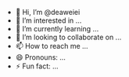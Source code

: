 - 👋 Hi, I’m @deaweiei
- 👀 I’m interested in ...
- 🌱 I’m currently learning ...
- 💞️ I’m looking to collaborate on ...
- 📫 How to reach me ...
- 😄 Pronouns: ...
- ⚡ Fun fact: ...

<!---
deaweiei/deaweiei is a ✨ special ✨ repository because its `README.md` (this file) appears on your GitHub profile.
You can click the Preview link to take a look at your changes.
--->
